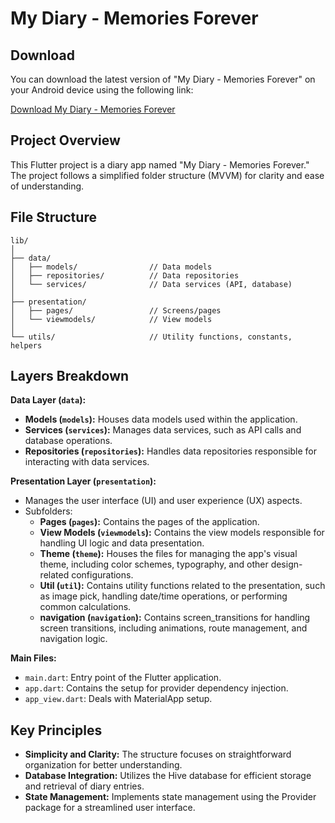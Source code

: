 # My Diary - Memories Forever

## Download

You can download the latest version of "My Diary - Memories Forever" on your Android device using the following link:

[Download My Diary - Memories Forever](https://play.google.com/store/apps/details?id=com.dayproduction.diary)

## Project Overview

This Flutter project is a diary app named "My Diary - Memories Forever." The project follows a simplified folder structure (MVVM) for clarity and ease of understanding.

## File Structure

```
lib/
│
├── data/
│   ├── models/                // Data models
│   ├── repositories/          // Data repositories
│   └── services/              // Data services (API, database)
│
├── presentation/
│   ├── pages/                 // Screens/pages
│   └── viewmodels/            // View models
│
└── utils/                     // Utility functions, constants, helpers
```

## Layers Breakdown

**Data Layer (`data`):**
   - **Models (`models`):**
      Houses data models used within the application.
   - **Services (`services`):**
      Manages data services, such as API calls and database operations.
   - **Repositories (`repositories`):**
      Handles data repositories responsible for interacting with data services.

**Presentation Layer (`presentation`):**
   - Manages the user interface (UI) and user experience (UX) aspects.
   - Subfolders:
     - **Pages (`pages`):**
       Contains the pages of the application.
     - **View Models (`viewmodels`):**
       Contains the view models responsible for handling UI logic and data presentation.
     - **Theme (`theme`):**
       Houses the files for managing the app's visual theme, including color schemes, typography, and other design-related configurations.      
     - **Util (`util`):**
       Contains utility functions related to the presentation, such as image pick, handling date/time operations, or performing common calculations.
     - **navigation (`navigation`):**
       Contains screen_transitions for handling screen transitions, including animations, route management, and navigation logic.


**Main Files:**
   - `main.dart`: Entry point of the Flutter application.
   - `app.dart`: Contains the setup for provider dependency injection.
   - `app_view.dart`: Deals with MaterialApp setup.

## Key Principles

- **Simplicity and Clarity:** The structure focuses on straightforward organization for better understanding.
- **Database Integration:** Utilizes the Hive database for efficient storage and retrieval of diary entries.
- **State Management:** Implements state management using the Provider package for a streamlined user interface.